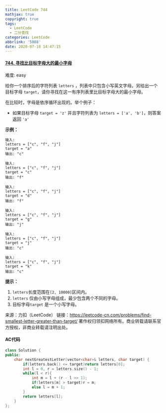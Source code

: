 ```yaml
---
title: LeetCode 744
mathjax: true
copyright: true
tags:
  - LeetCode
  - 二分查找
categories: LeetCode
abbrlink: '5888'
date: 2020-07-18 14:47:15
---
```


#### [744. 寻找比目标字母大的最小字母](https://leetcode-cn.com/problems/find-smallest-letter-greater-than-target/)

难度: easy

给你一个排序后的字符列表 `letters` ，列表中只包含小写英文字母。另给出一个目标字母 `target`，请你寻找在这一有序列表里比目标字母大的最小字母。

在比较时，字母是依序循环出现的。举个例子：

- 如果目标字母 `target = 'z'` 并且字符列表为 `letters = ['a', 'b']`，则答案返回 `'a'`

**示例：**

```
输入:
letters = ["c", "f", "j"]
target = "a"
输出: "c"

输入:
letters = ["c", "f", "j"]
target = "c"
输出: "f"

输入:
letters = ["c", "f", "j"]
target = "d"
输出: "f"

输入:
letters = ["c", "f", "j"]
target = "g"
输出: "j"

输入:
letters = ["c", "f", "j"]
target = "j"
输出: "c"

输入:
letters = ["c", "f", "j"]
target = "k"
输出: "c"
```

**提示：**

1. `letters`长度范围在`[2, 10000]`区间内。
2. `letters` 仅由小写字母组成，最少包含两个不同的字母。
3. 目标字母`target` 是一个小写字母。

<!--more-->

来源：力扣（LeetCode）
链接：https://leetcode-cn.com/problems/find-smallest-letter-greater-than-target/
著作权归领扣网络所有。商业转载请联系官方授权，非商业转载请注明出处。

#### AC代码

```c++
class Solution {
public:
    char nextGreatestLetter(vector<char>& letters, char target) {
        if(letters.back() <= target)return letters[0];
        int l = 0, r = letters.size() - 1;
        while(l < r){
            int m = l + (r - l >> 1);
            if(letters[m] > target)r = m;
            else l = m + 1;
        }
        return letters[l];
    }
};
```

